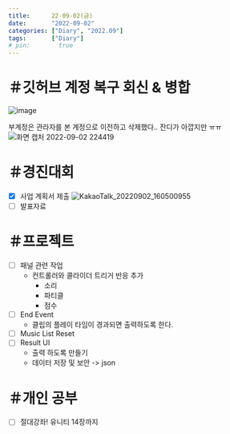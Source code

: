 ```yaml
---
title:      22-09-02(금)
date:       "2022-09-02"
categories: ["Diary", "2022.09"]
tags:       ["Diary"]
# pin:        true
---
```


# ＃깃허브 계정 복구 회신 & 병합
![image](https://user-images.githubusercontent.com/110334366/187933170-fdbbbb8d-16d2-493f-93c7-eda76fe3f614.png)

부계정은 관라자를 본 계정으로 이전하고 삭제했다.. 잔디가 아깝지만 ㅠㅠ
![화면 캡처 2022-09-02 224419](https://user-images.githubusercontent.com/85896566/188161597-0b2144bc-66d7-4da4-9a1a-d1557d01cebc.png)

# ＃경진대회
- [x] 사업 계획서 제출
![KakaoTalk_20220902_160500955](https://user-images.githubusercontent.com/85896566/188161566-b9fe6f38-a0f5-48ec-9b2b-123d0c9c6807.png)
- [ ] 발표자료

# ＃프로젝트
- [ ] 패널 관련 작업
  - 컨트롤러와 콜라이더 트리거 반응 추가
     - 소리
     - 파티클
     - 점수
- [ ] End Event
  - 클립의 플레이 타임이 경과되면 출력하도록 한다.
- [ ] Music List Reset
- [ ] Result UI
  - 출력 하도록 만들기
  - 데이터 저장 및 보안 -> json


# ＃개인 공부
- [ ] 절대강좌! 유니티 14장까지